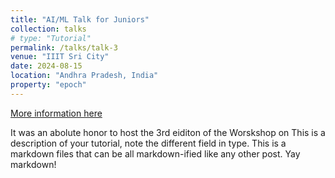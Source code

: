 ```yaml
---
title: "AI/ML Talk for Juniors"
collection: talks
# type: "Tutorial"
permalink: /talks/talk-3
venue: "IIIT Sri City"
date: 2024-08-15
location: "Andhra Pradesh, India"
property: "epoch"
---
```


[More information here](http://exampleurl.com)

It was an abolute honor to host the 3rd eiditon of the Worskshop on This is a description of your tutorial, note the different field in type. This is a markdown files that can be all markdown-ified like any other post. Yay markdown!
